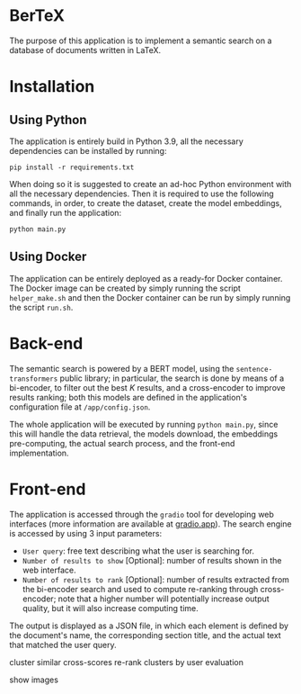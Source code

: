 # BerTeX

The purpose of this application is to implement a semantic search on a database of documents written in LaTeX.

# Installation
## Using Python

The application is entirely build in Python 3.9, all the necessary dependencies can be installed by running:
```
pip install -r requirements.txt
```
When doing so it is suggested to create an ad-hoc Python environment with all the necessary dependencies. Then it is required to use the following commands, in order, to create the dataset, create the model embeddings, and finally run the application:
```
python main.py
```
## Using Docker
The application can be entirely deployed as a ready-for Docker container. The Docker image can be created by simply running the script `helper_make.sh` and then the Docker container can be run by simply running the script `run.sh`.

# Back-end
The semantic search is powered by a BERT model, using the `sentence-transformers` public library; in particular, the search is done by means of a bi-encoder, to filter out the best $K$ results, and a cross-encoder to improve results ranking; both this models are defined in the application's configuration file at `/app/config.json`.

The whole application will be executed by running `python main.py`, since this will handle the data retrieval, the models download, the embeddings pre-computing, the actual search process, and the front-end implementation.

# Front-end
The application is accessed through the `gradio` tool for developing web interfaces (more information are available at [gradio.app](https://gradio.app)). The search engine is accessed by using 3 input parameters:

- `User query`: free text describing what the user is searching for.
- `Number of results to show` [Optional]: number of results shown in the web interface.
- `Number of results to rank` [Optional]: number of results extracted from the bi-encoder search and used to compute re-ranking through cross-encoder; note that a higher number will potentially increase output quality, but it will also increase computing time.

The output is displayed as a JSON file, in which each element is defined by the document's name, the corresponding section title, and the actual text that matched the user query. 



cluster similar cross-scores
re-rank clusters by user evaluation

show images
